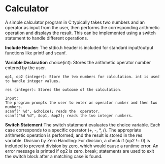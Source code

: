 # Calculator
A simple calculator program in C typically takes two numbers and an operator as input from the user, then performs the corresponding arithmetic operation and displays the result. This can be implemented using a switch statement to handle different operations.

**Include Header:**
  The stdio.h header is included for standard input/output functions like printf and scanf.

  
**Variable Declaration**
    choice(int): Stores the arithmetic operator number entered by the user.
    
    op1, op2 (integer): Store the two numbers for calculation. int is used to handle integer values.
    
    res (integer): Stores the outcome of the calculation.
    
    Input:
    The program prompts the user to enter an operator number and then two numbers.
    scanf(" %d", &choice); reads the  operator. 
    scanf("%d %d", &op1, &op2); reads the two integer numbers.

 
**Switch Statement**
  The switch statement evaluates the choice variable.
  Each case corresponds to a specific operator (+, -, *, /).
  The appropriate arithmetic operation is performed, and the result is stored in the res variable.
  Division by Zero Handling: For division, a check if (op2 != 0) is included to prevent division by zero, which would cause a runtime error. An error message is printed if op2 is zero.
  break; statements are used to exit the switch block after a matching case is found.  
